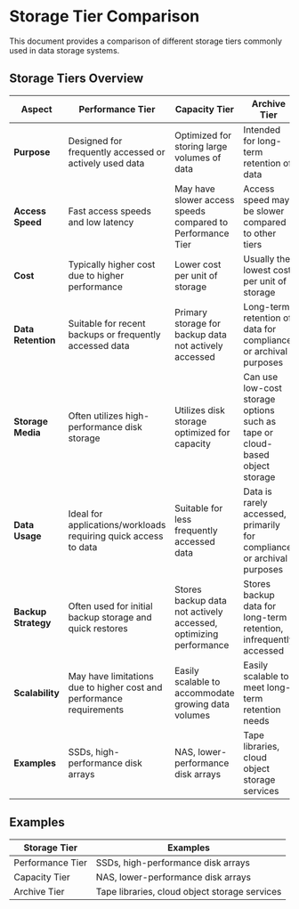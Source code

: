 # Storage Tier Comparison

This document provides a comparison of different storage tiers commonly used in data storage systems.

## Storage Tiers Overview

| Aspect            | Performance Tier                                        | Capacity Tier                                | Archive Tier                                      |
|-------------------|---------------------------------------------------------|----------------------------------------------|---------------------------------------------------|
| **Purpose**       | Designed for frequently accessed or actively used data  | Optimized for storing large volumes of data  | Intended for long-term retention of data         |
| **Access Speed**  | Fast access speeds and low latency                      | May have slower access speeds compared to Performance Tier | Access speed may be slower compared to other tiers |
| **Cost**          | Typically higher cost due to higher performance         | Lower cost per unit of storage               | Usually the lowest cost per unit of storage      |
| **Data Retention**| Suitable for recent backups or frequently accessed data | Primary storage for backup data not actively accessed | Long-term retention of data for compliance or archival purposes |
| **Storage Media** | Often utilizes high-performance disk storage            | Utilizes disk storage optimized for capacity | Can use low-cost storage options such as tape or cloud-based object storage |
| **Data Usage**    | Ideal for applications/workloads requiring quick access to data | Suitable for less frequently accessed data | Data is rarely accessed, primarily for compliance or archival purposes |
| **Backup Strategy**| Often used for initial backup storage and quick restores | Stores backup data not actively accessed, optimizing performance | Stores backup data for long-term retention, infrequently accessed |
| **Scalability**   | May have limitations due to higher cost and performance requirements | Easily scalable to accommodate growing data volumes | Easily scalable to meet long-term retention needs |
| **Examples**      | SSDs, high-performance disk arrays                     | NAS, lower-performance disk arrays           | Tape libraries, cloud object storage services    |

## Examples

| Storage Tier     | Examples                                     |
|------------------|----------------------------------------------|
| Performance Tier | SSDs, high-performance disk arrays           |
| Capacity Tier    | NAS, lower-performance disk arrays           |
| Archive Tier     | Tape libraries, cloud object storage services|
